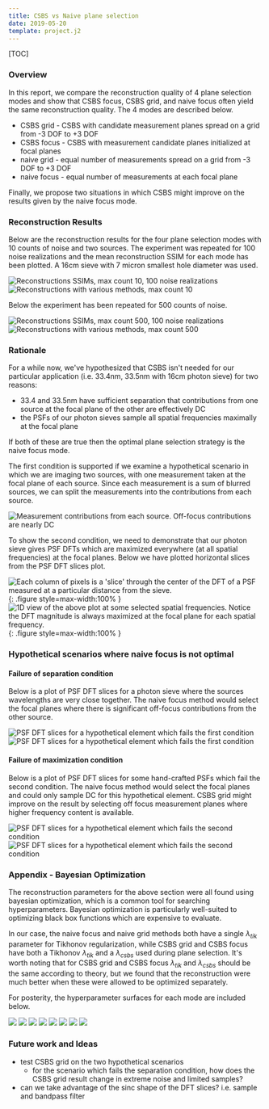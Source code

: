 ```yaml
---
title: CSBS vs Naive plane selection
date: 2019-05-20
template: project.j2
---
```


[TOC]

### Overview

In this report, we compare the reconstruction quality of 4 plane selection modes and show that CSBS focus, CSBS grid, and naive focus often yield the same reconstruction quality.  The 4 modes are described below.

* CSBS grid - CSBS with candidate measurement planes spread on a grid from -3 DOF to +3 DOF
* CSBS focus - CSBS with measurement candidate planes initialized at focal planes
* naive grid -  equal number of measurements spread on a grid from -3 DOF to +3 DOF
* naive focus - equal number of measurements at each focal plane

Finally, we propose two situations in which CSBS might improve on the results given by the naive focus mode.

### Reconstruction Results

Below are the reconstruction results for the four plane selection modes with 10 counts of noise and two sources.  The experiment was repeated for 100 noise realizations and the mean reconstruction SSIM for each mode has been plotted.  A 16cm sieve with 7 micron smallest hole diameter was used.

![Reconstructions SSIMs, max count 10, 100 noise realizations](ssim_comparison_10.png)
![Reconstructions with various methods, max count 10](reconstructions_10.png)

Below the experiment has been repeated for 500 counts of noise.

![Reconstructions SSIMs, max count 500, 100 noise realizations](ssim_comparison_500.png)
![Reconstructions with various methods, max count 500](reconstructions_500.png)

### Rationale

For a while now, we've hypothesized that CSBS isn't needed for our particular application (i.e. 33.4nm, 33.5nm with 16cm photon sieve) for two reasons:

* 33.4 and 33.5nm have sufficient separation that contributions from one source at the focal plane of the other are effectively DC
* the PSFs of our photon sieves sample all spatial frequencies maximally at the focal plane

If both of these are true then the optimal plane selection strategy is the naive focus mode.


The first condition is supported if we examine a hypothetical scenario in which we are imaging two sources, with one measurement taken at the focal plane of each source.  Since each measurement is a sum of blurred sources, we can split the measurements into the contributions from each source.

![Measurement contributions from each source.  Off-focus contributions are nearly DC](contributions.png)

To show the second condition, we need to demonstrate that our photon sieve gives PSF DFTs which are maximized everywhere (at all spatial frequencies) at the focal planes.  Below we have plotted horizontal slices from the PSF DFT slices plot.

![Each column of pixels is a 'slice' through the center of the DFT of a PSF measured at a particular distance from the sieve.](slices.png){: .figure style=max-width:100% }
![1D view of the above plot at some selected spatial frequencies.  Notice the DFT magnitude is always maximized at the focal plane for each spatial frequency.](sample_slices.png){: .figure style=max-width:100% }

### Hypothetical scenarios where naive focus is not optimal

#### Failure of separation condition

Below is a plot of PSF DFT slices for a photon sieve where the sources wavelengths are very close together.  The naive focus method would select the focal planes where there is significant off-focus contributions from the other source.

![PSF DFT slices for a hypothetical element which fails the first condition](hypothetical1.png)
![PSF DFT slices for a hypothetical element which fails the first condition](hypothetical1_slices.png)

#### Failure of maximization condition

Below is a plot of PSF DFT slices for some hand-crafted PSFs which fail the second condition.  The naive focus method would select the focal planes and could only sample DC for this hypothetical element.  CSBS grid might improve on the result by selecting off focus measurement planes where higher frequency content is available.

![PSF DFT slices for a hypothetical element which fails the second condition](hypothetical.png)
![PSF DFT slices for a hypothetical element which fails the second condition](hypothetical_slices.png)


### Appendix - Bayesian Optimization

The reconstruction parameters for the above section were all found using bayesian optimization, which is a common tool for searching hyperparameters.  Bayesian optimization is particularly well-suited to optimizing black box functions which are expensive to evaluate.  

In our case, the naive focus and naive grid methods both have a single $\lambda_{tik}$ parameter for Tikhonov regularization, while CSBS grid and CSBS focus have both a Tikhonov $\lambda_{tik}$ and a $\lambda_{csbs}$ used during plane selection.  It's worth noting that for CSBS grid and CSBS focus $\lambda_{tik}$ and $\lambda_{csbs}$ should be the same according to theory, but we found that the reconstruction were much better when these were allowed to be optimized separately.

For posterity, the hyperparameter surfaces for each mode are included below.

![](bayesian_optimization/bayesian_tik_csbs_grid_10_split.png)
![](bayesian_optimization/bayesian_tik_csbs_focus_10_split.png)
![](bayesian_optimization/bayesian_tik_naive_grid_10.png)
![](bayesian_optimization/bayesian_tik_naive_focus_10.png)
![](bayesian_optimization/bayesian_tik_csbs_grid_500_split.png)
![](bayesian_optimization/bayesian_tik_csbs_focus_500_split.png)
![](bayesian_optimization/bayesian_tik_naive_grid_500.png)
![](bayesian_optimization/bayesian_tik_naive_focus_500.png)

### Future work and Ideas

* test CSBS grid on the two hypothetical scenarios
    * for the scenario which fails the separation condition, how does the CSBS grid result change in extreme noise and limited samples?
* can we take advantage of the sinc shape of the DFT slices?  i.e. sample and bandpass filter
